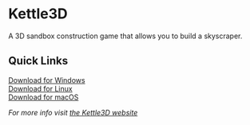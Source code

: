 Kettle3D
===

A 3D sandbox construction game that allows you to build a skyscraper.

Quick Links
---
[Download for Windows](https://github.com/Kettle3D/Kettle3D/releases/download/v1.1/Kettle3D_Windows.zip)  
[Download for Linux](https://github.com/Kettle3D/Kettle3D/releases/download/v1.1/Kettle3D_0.5.1-3.deb)  
[Download for macOS](https://github.com/Kettle3D/Kettle3D/releases/download/v1.1/Kettle3D_macOS.dmg)

*For more info visit [the Kettle3D website](https://kettle3d.github.io/)*
